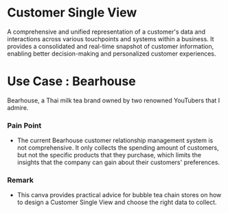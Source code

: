 # Customer Single View
A comprehensive and unified representation of a customer's data and interactions across various touchpoints and systems within a business. It provides a consolidated and real-time snapshot of customer information, enabling better decision-making and personalized customer experiences.
# Use Case : Bearhouse
Bearhouse, a Thai milk tea brand owned by two renowned YouTubers that  I admire.
### Pain Point
- The current Bearhouse customer relationship management system is not comprehensive. It only collects the spending amount of customers, but not the specific products that they purchase, which limits the insights that the company can gain about their customers' preferences.
### Remark
- This canva provides practical advice for bubble tea chain stores on how to design a Customer Single View and choose the right data to collect.
